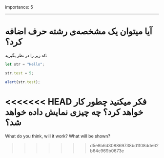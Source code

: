 importance: 5

---

# آیا میتوان یک مشخصه‌ی رشته حرف اضافه کرد؟


کد زیر را در نظر بگیرید:

```js
let str = "Hello";

str.test = 5;

alert(str.test);
```

<<<<<<< HEAD
فکر میکنید چطور کار خواهد کرد؟ چه چیزی نمایش داده خواهد شد؟
=======
What do you think, will it work? What will be shown?
>>>>>>> d5e8b6d308869738bd1f08dde62b64c969b0673e
